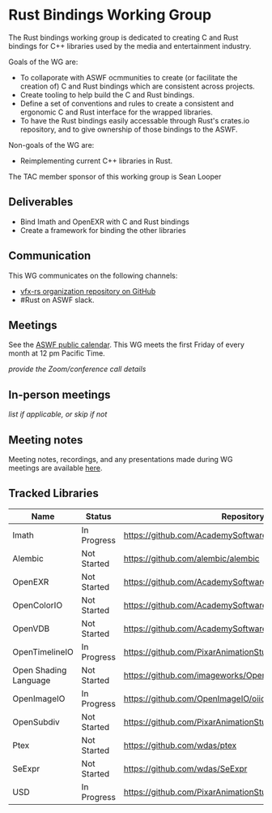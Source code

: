 

# Rust Bindings Working Group

The Rust bindings working group is dedicated to creating C and Rust bindings for C++ libraries used by the media and entertainment industry.

Goals of the WG are:

- To collaporate with ASWF ocmmunities to create (or facilitate the creation of) C and Rust bindings which are consistent across projects.
- Create tooling to help build the C and Rust bindings.
- Define a set of conventions and rules to create a consistent and ergonomic C and Rust interface for the wrapped libraries.
- To have the Rust bindings easily accessable through Rust's crates.io repository, and to give ownership of those bindings to the ASWF.

Non-goals of the WG are:

- Reimplementing current C++ libraries in Rust.

The TAC member sponsor of this working group is Sean Looper

## Deliverables

- Bind Imath and OpenEXR with C and Rust bindings
- Create a framework for binding the other libraries

## Communication

This WG communicates on the following channels:

- [vfx-rs organization repository on GitHub](https://github.com/vfx-rs/organization/issues)
- #Rust on ASWF slack.

## Meetings

See the [ASWF public calendar](https://lists.aswf.io/calendar). This WG meets the first Friday of every month at 12 pm Pacific Time.

_provide the Zoom/conference call details_

## In-person meetings

_list if applicable, or skip if not_

## Meeting notes

Meeting notes, recordings, and any presentations made during WG meetings are available [here](meetings).

## Tracked Libraries

| Name                  | Status      | Repository                                               | C Development                                                       | Rust Development                       | Crate                                        |
| --------------------- | ----------- | -------------------------------------------------------- | ------------------------------------------------------------------- | -------------------------------------- | -------------------------------------------- |
| Imath                 | In Progress | https://github.com/AcademySoftwareFoundation/Imath       | https://github.com/AcademySoftwareFoundation/Imath/pull/56          |                                        | https://crates.io/crates/imath               |
| Alembic               | Not Started | https://github.com/alembic/alembic                       |                                                                     |                                        | https://crates.io/crates/alembic             |
| OpenEXR               | Not Started | https://github.com/AcademySoftwareFoundation/openexr     |                                                                     |                                        | https://crates.io/crates/openexr             |
| OpenColorIO           | Not Started | https://github.com/AcademySoftwareFoundation/OpenColorIO |                                                                     |                                        | https://crates.io/crates/opencolorio         |
| OpenVDB               | Not Started | https://github.com/AcademySoftwareFoundation/openvdb     |                                                                     |                                        | https://crates.io/crates/openvdb             |
| OpenTimelineIO        | In Progress | https://github.com/PixarAnimationStudios/OpenTimelineIO  | https://github.com/PixarAnimationStudios/OpenTimelineIO/tree/c-otio |                                        | https://crates.io/crates/opentimelineio      |
| Open Shading Language | Not Started | https://github.com/imageworks/OpenShadingLanguage        |                                                                     |                                        | https://crates.io/crates/openshadinglanguage |
| OpenImageIO           | In Progress | https://github.com/OpenImageIO/oiio                      | https://github.com/OpenImageIO/oiio/pull/2748                       |                                        | https://crates.io/crates/openimageio         |
| OpenSubdiv            | Not Started | https://github.com/PixarAnimationStudios/OpenSubdiv      |                                                                     |                                        | https://crates.io/crates/opensubdiv          |
| Ptex                  | Not Started | https://github.com/wdas/ptex                             |                                                                     |                                        | https://crates.io/crates/ptex                |
| SeExpr                | Not Started | https://github.com/wdas/SeExpr                           |                                                                     |                                        | https://crates.io/crates/seexpr              |
| USD                   | In Progress | https://github.com/PixarAnimationStudios/USD             |                                                                     |  https://github.com/luke-titley/usd-rs | https://crates.io/crates/usd                 |
